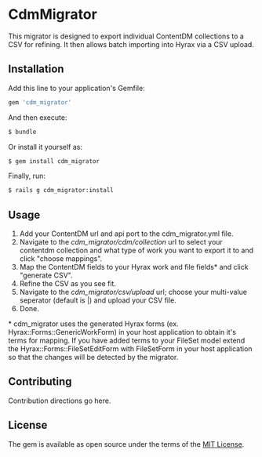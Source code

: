 # CdmMigrator
This migrator is designed to export individual ContentDM collections to a CSV for refining. It then allows batch importing into Hyrax via a CSV upload.

## Installation
Add this line to your application's Gemfile:

```ruby
gem 'cdm_migrator'
```

And then execute:
```bash
$ bundle
```

Or install it yourself as:
```bash
$ gem install cdm_migrator
```

Finally, run:
```bash
$ rails g cdm_migrator:install
```

## Usage
1. Add your ContentDM url and api port to the cdm_migrator.yml file.
2. Navigate to the *cdm_migrator/cdm/collection* url to select your contentdm collection and what type of work you want to export it to and click "choose mappings".
3. Map the ContentDM fields to your Hyrax work and file fields\* and click "generate CSV".
4. Refine the CSV as you see fit.
5. Navigate to the *cdm_migrator/csv/upload* url; choose your multi-value seperator (default is |) and upload your CSV file.
6. Done.

\* cdm_migrator uses the generated Hyrax forms (ex. Hyrax::Forms::GenericWorkForm) in your host application to obtain it's terms for mapping. If you have added terms to your FileSet model extend the Hyrax::Forms::FileSetEditForm with FileSetForm in your host application so that the changes will be detected by the migrator.

## Contributing
Contribution directions go here.

## License
The gem is available as open source under the terms of the [MIT License](http://opensource.org/licenses/MIT).
